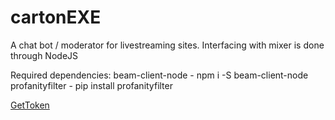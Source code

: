 # cartonEXE

A chat bot / moderator for livestreaming sites.
Interfacing with mixer is done through NodeJS

Required dependencies:
  beam-client-node - npm i -S beam-client-node
  profanityfilter - pip install profanityfilter

[GetToken](https://beam.pro/oauth/authorize?response_type=token&redirect_uri=https%3A%2F%2Fdev.beam.pro%2Foauthreturn.html&scope=chat%3Aconnect%20chat%3Achat%20chat%3Atimeout%20chat%3Apurge%20chat%3Awhisper%20chat%3Apoll_start%20chat%3Agiveaway_start%20chat%3Aedit_options%20chat%3Aclear_messages%20chat%3Achange_ban%20chat%3Achange_role%20chat%3Abypass_slowchat%20chat%3Abypass_links&client_id=fa54866255ea641235e596e5659fa726a4aa9f7ecc72758f)
